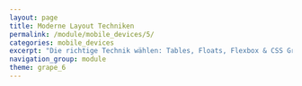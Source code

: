 ```yaml
---
layout: page
title: Moderne Layout Techniken
permalink: /module/mobile_devices/5/
categories: mobile_devices
excerpt: "Die richtige Technik wählen: Tables, Floats, Flexbox & CSS Grid."
navigation_group: module
theme: grape_6
---
```

